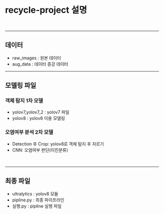 # recycle-project 설명

<br/>

---
## 데이터
- raw_images : 원본 데이터
- aug_data : 데이터 증강 데이터

---
## 모델링 파일
### 객체 탐지 1차 모델
- yolov7,yolov7_2 : yolov7 파일
- yolov8 : yolov8 이용 모델링 

### 오염여부 분석 2차 모델
- Detection 후 Crop: yolov8로 객체 탐지 후 자르기
- CNN: 오염여부 판단(이진분류)

<br/>

---
## 최종 파일
- ultralytics : yolov8 모듈
- pipline.py : 최종 파이프라인
- 실행.py : pipline 실행 파일
